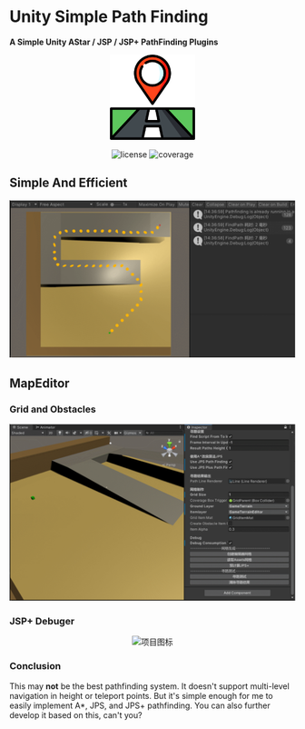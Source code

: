 # Unity Simple Path Finding

**A Simple Unity AStar / JSP / JSP+ PathFinding Plugins**

<p align="center">
  <img src="./images/icon.png" alt="项目图标" width="150"/>
</p>

<div align="center">
  <img src="https://img.shields.io/github/license/AmagiSakuya/Leica-Like-Watermark-Generator-Windows" alt="license">
  <img src="https://img.shields.io/badge/Twitter-@昨夜丶-1DA1F2?logo=twitter" alt="coverage">
</div>

## Simple And Efficient
<p align="center">
  <img src="./images/1.gif" alt="项目图标"/>
</p>

## MapEditor

### Grid and Obstacles

<p align="center">
  <img src="./images/2.gif" alt="项目图标"/>
</p>

### JSP+ Debuger
<p align="center">
  <img src="./images/3.gif" alt="项目图标"/>
</p>

### Conclusion

This may **not** be the best pathfinding system. It doesn't support multi-level navigation in height or teleport points. But it's simple enough for me to easily implement A*, JPS, and JPS+ pathfinding. You can also further develop it based on this, can't you?